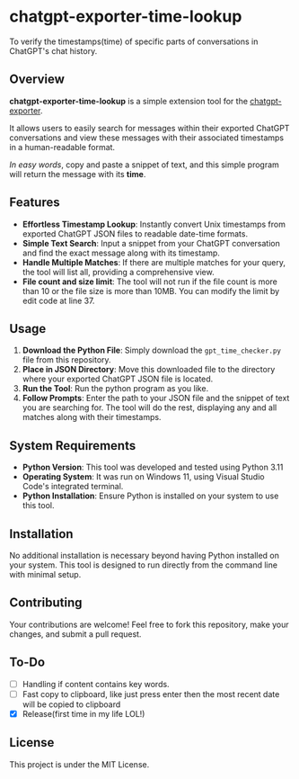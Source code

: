 # chatgpt-exporter-time-lookup

To verify the timestamps(time) of specific parts of conversations in ChatGPT's chat history.

## Overview

**chatgpt-exporter-time-lookup** is a simple extension tool for the [chatgpt-exporter](https://github.com/pionxzh/chatgpt-exporter).

It allows users to easily search for messages within their exported ChatGPT conversations and view these messages with their associated timestamps in a human-readable format.

*In easy words*, copy and paste a snippet of text, and this simple program will return the message with its **time**.

## Features

- **Effortless Timestamp Lookup**: Instantly convert Unix timestamps from exported ChatGPT JSON files to readable date-time formats.
- **Simple Text Search**: Input a snippet from your ChatGPT conversation and find the exact message along with its timestamp.
- **Handle Multiple Matches**: If there are multiple matches for your query, the tool will list all, providing a comprehensive view.
- **File count and size limit**: The tool will not run if the file count is more than 10 or the file size is more than 10MB. You can modify the limit by edit code at line 37.

## Usage

1. **Download the Python File**: Simply download the `gpt_time_checker.py` file from this repository.
2. **Place in JSON Directory**: Move this downloaded file to the directory where your exported ChatGPT JSON file is located.
3. **Run the Tool**: Run the python program as you like.
4. **Follow Prompts**: Enter the path to your JSON file and the snippet of text you are searching for. The tool will do the rest, displaying any and all matches along with their timestamps.

## System Requirements

- **Python Version**: This tool was developed and tested using Python 3.11
- **Operating System**: It was run on Windows 11, using Visual Studio Code's integrated terminal.
- **Python Installation**: Ensure Python is installed on your system to use this tool.

## Installation

No additional installation is necessary beyond having Python installed on your system. This tool is designed to run directly from the command line with minimal setup.

## Contributing

Your contributions are welcome! Feel free to fork this repository, make your changes, and submit a pull request.

## To-Do

- [ ] Handling if content contains key words.
- [ ] Fast copy to clipboard, like just press enter then the most recent date will be copied to clipboard
- [x] Release(first time in my life LOL!)

## License

This project is under the MIT License.
